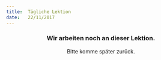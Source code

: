 ```yaml
---
title:  Tägliche Lektion
date:   22/11/2017
---
```


### <center>Wir arbeiten noch an dieser Lektion.</center>
<center>Bitte komme später zurück.</center>